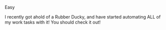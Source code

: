 Easy

I recently got ahold of a Rubber Ducky, and have started automating ALL of my work tasks with it! You should check it out!
